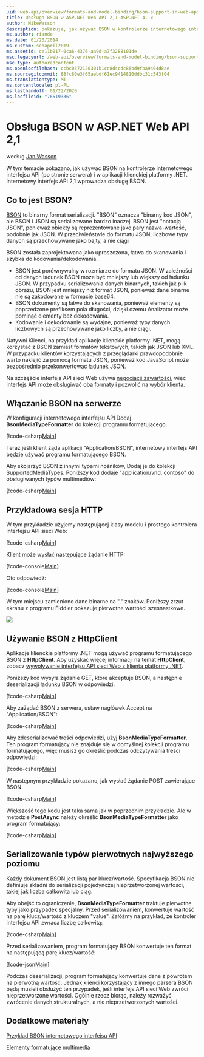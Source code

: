 ```yaml
---
uid: web-api/overview/formats-and-model-binding/bson-support-in-web-api-21
title: Obsługa BSON w ASP.NET Web API 2,1-ASP.NET 4. x
author: MikeWasson
description: pokazuje, jak używać BSON w kontrolerze internetowego interfejsu API (po stronie serwera) i w aplikacji klienckiej platformy .NET dla ASP.NET 4. x.
ms.author: riande
ms.date: 01/20/2014
ms.custom: seoapril2019
ms.assetid: ce11b017-0ca6-4376-aa9d-a7f3288101de
msc.legacyurl: /web-api/overview/formats-and-model-binding/bson-support-in-web-api-21
msc.type: authoredcontent
ms.openlocfilehash: ccbc0372120301b1cd8d4cdc86bd9fba9404d8ae
ms.sourcegitcommit: 88fc80e3f65aebdf61ec9414810ddbc31c543f04
ms.translationtype: MT
ms.contentlocale: pl-PL
ms.lasthandoff: 01/22/2020
ms.locfileid: "76519336"
---
```

# <a name="bson-support-in-aspnet-web-api-21"></a>Obsługa BSON w ASP.NET Web API 2,1

według [Jan Wasson](https://github.com/MikeWasson)

W tym temacie pokazano, jak używać BSON na kontrolerze internetowego interfejsu API (po stronie serwera) i w aplikacji klienckiej platformy .NET. Internetowy interfejs API 2,1 wprowadza obsługę BSON. 

## <a name="what-is-bson"></a>Co to jest BSON?

[BSON](http://bsonspec.org/) to binarny format serializacji. "BSON" oznacza "binarny kod JSON", ale BSON i JSON są serializowane bardzo inaczej. BSON jest "notacją JSON", ponieważ obiekty są reprezentowane jako pary nazwa-wartość, podobnie jak JSON. W przeciwieństwie do formatu JSON, liczbowe typy danych są przechowywane jako bajty, a nie ciągi

BSON została zaprojektowana jako uproszczona, łatwa do skanowania i szybka do kodowania/dekodowania.

- BSON jest porównywalny w rozmiarze do formatu JSON. W zależności od danych ładunek BSON może być mniejszy lub większy od ładunku JSON. W przypadku serializowania danych binarnych, takich jak plik obrazu, BSON jest mniejszy niż format JSON, ponieważ dane binarne nie są zakodowane w formacie base64.
- BSON dokumenty są łatwe do skanowania, ponieważ elementy są poprzedzone prefiksem pola długości, dzięki czemu Analizator może pominąć elementy bez dekodowania.
- Kodowanie i dekodowanie są wydajne, ponieważ typy danych liczbowych są przechowywane jako liczby, a nie ciągi.

Natywni Klienci, na przykład aplikacje klienckie platformy .NET, mogą korzystać z BSON zamiast formatów tekstowych, takich jak JSON lub XML. W przypadku klientów korzystających z przeglądarki prawdopodobnie warto naklejić za pomocą formatu JSON, ponieważ kod JavaScript może bezpośrednio przekonwertować ładunek JSON.

Na szczęście interfejs API sieci Web używa [negocjacji zawartości](content-negotiation.md), więc interfejs API może obsługiwać oba formaty i pozwolić na wybór klienta.

## <a name="enabling-bson-on-the-server"></a>Włączanie BSON na serwerze

W konfiguracji internetowego interfejsu API Dodaj **BsonMediaTypeFormatter** do kolekcji programu formatującego.

[!code-csharp[Main](bson-support-in-web-api-21/samples/sample1.cs)]

Teraz jeśli klient żąda aplikacji "Application/BSON", internetowy interfejs API będzie używać programu formatującego BSON.

Aby skojarzyć BSON z innymi typami nośników, Dodaj je do kolekcji SupportedMediaTypes. Poniższy kod dodaje "application/vnd. contoso" do obsługiwanych typów multimediów:

[!code-csharp[Main](bson-support-in-web-api-21/samples/sample2.cs)]

## <a name="example-http-session"></a>Przykładowa sesja HTTP

W tym przykładzie użyjemy następującej klasy modelu i prostego kontrolera interfejsu API sieci Web:

[!code-csharp[Main](bson-support-in-web-api-21/samples/sample3.cs)]

Klient może wysłać następujące żądanie HTTP:

[!code-console[Main](bson-support-in-web-api-21/samples/sample4.cmd)]

Oto odpowiedź:

[!code-console[Main](bson-support-in-web-api-21/samples/sample5.cmd)]

W tym miejscu zamieniono dane binarne na &quot;.&quot; znaków. Poniższy zrzut ekranu z programu Fiddler pokazuje pierwotne wartości szesnastkowe.

[![](bson-support-in-web-api-21/_static/image2.png)](bson-support-in-web-api-21/_static/image1.png)

## <a name="using-bson-with-httpclient"></a>Używanie BSON z HttpClient

Aplikacje klienckie platformy .NET mogą używać programu formatującego BSON z **HttpClient**. Aby uzyskać więcej informacji na temat **HttpClient**, zobacz [wywoływanie interfejsu API sieci Web z klienta platformy .NET](../advanced/calling-a-web-api-from-a-net-client.md).

Poniższy kod wysyła żądanie GET, które akceptuje BSON, a następnie deserializacji ładunku BSON w odpowiedzi.

[!code-csharp[Main](bson-support-in-web-api-21/samples/sample6.cs)]

Aby zażądać BSON z serwera, ustaw nagłówek Accept na "Application/BSON":

[!code-csharp[Main](bson-support-in-web-api-21/samples/sample7.cs)]

Aby zdeserializować treści odpowiedzi, użyj **BsonMediaTypeFormatter**. Ten program formatujący nie znajduje się w domyślnej kolekcji programu formatującego, więc musisz go określić podczas odczytywania treści odpowiedzi:

[!code-csharp[Main](bson-support-in-web-api-21/samples/sample8.cs)]

W następnym przykładzie pokazano, jak wysłać żądanie POST zawierające BSON.

[!code-csharp[Main](bson-support-in-web-api-21/samples/sample9.cs)]

Większość tego kodu jest taka sama jak w poprzednim przykładzie. Ale w metodzie **PostAsync** należy określić **BsonMediaTypeFormatter** jako program formatujący:

[!code-csharp[Main](bson-support-in-web-api-21/samples/sample10.cs)]

## <a name="serializing-top-level-primitive-types"></a>Serializowanie typów pierwotnych najwyższego poziomu

Każdy dokument BSON jest listą par klucz/wartość. Specyfikacja BSON nie definiuje składni do serializacji pojedynczej nieprzetworzonej wartości, takiej jak liczba całkowita lub ciąg.

Aby obejść to ograniczenie, **BsonMediaTypeFormatter** traktuje pierwotne typy jako przypadek specjalny. Przed serializowaniem, konwertuje wartość na parę klucz/wartość z kluczem "value". Załóżmy na przykład, że kontroler interfejsu API zwraca liczbę całkowitą:

[!code-csharp[Main](bson-support-in-web-api-21/samples/sample11.cs)]

Przed serializowaniem, program formatujący BSON konwertuje ten format na następującą parę klucz/wartość:

[!code-json[Main](bson-support-in-web-api-21/samples/sample12.json)]

Podczas deserializacji, program formatujący konwertuje dane z powrotem na pierwotną wartość. Jednak klienci korzystający z innego parsera BSON będą musieli obsłużyć ten przypadek, jeśli interfejs API sieci Web zwróci nieprzetworzone wartości. Ogólnie rzecz biorąc, należy rozważyć zwrócenie danych strukturalnych, a nie nieprzetworzonych wartości.

## <a name="additional-resources"></a>Dodatkowe materiały

[Przykład BSON internetowego interfejsu API](https://github.com/aspnet/samples/tree/master/samples/aspnet/WebApi/BSONSample/)

[Elementy formatujące multimedia](media-formatters.md)

